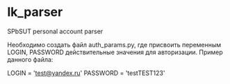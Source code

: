 # lk_parser
SPbSUT personal account parser

Необходимо создать файл auth_params.py, где присвоить переменным LOGIN, PASSWORD действительные значения для авторизации. Пример данного файла:

LOGIN = 'test@yandex.ru'
PASSWORD = 'testTEST123'